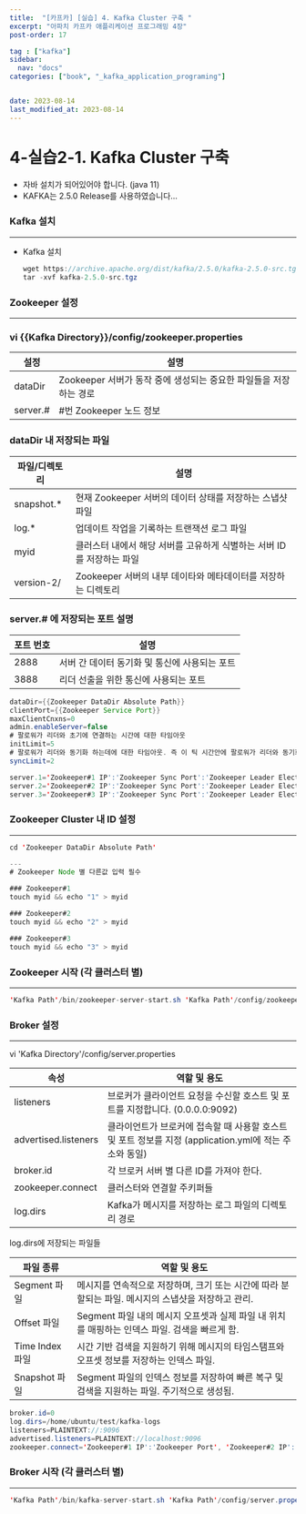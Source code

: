 ```yaml
---
title:  "[카프카] [실습] 4. Kafka Cluster 구축 "
excerpt: "아파치 카프카 애플리케이션 프로그래밍 4장"
post-order: 17

tag : ["kafka"]
sidebar:
  nav: "docs"
categories: ["book", "_kafka_application_programing"]


date: 2023-08-14
last_modified_at: 2023-08-14
---
```


# 4-실습2-1. Kafka Cluster 구축
- 자바 설치가 되어있어야 합니다. (java 11)
- KAFKA는 2.5.0 Release를 사용하였습니다…

### Kafka 설치

---

- Kafka 설치

    ```java
    wget https://archive.apache.org/dist/kafka/2.5.0/kafka-2.5.0-src.tgz
    tar -xvf kafka-2.5.0-src.tgz
    ```


### Zookeeper 설정

---

### vi {{Kafka Directory}}/config/zookeeper.properties

  | 설정          | 설명                                             |
  |--------------|--------------------------------------------------|
  | dataDir      | Zookeeper 서버가 동작 중에 생성되는 중요한 파일들을 저장하는 경로 |
  | server.#     | #번 Zookeeper 노드 정보                                 |


### dataDir 내 저장되는 파일

  | 파일/디렉토리   | 설명                                                              |
  |----------------|-------------------------------------------------------------------|
  | snapshot.*     | 현재 Zookeeper 서버의 데이터 상태를 저장하는 스냅샷 파일            |
  | log.*          | 업데이트 작업을 기록하는 트랜잭션 로그 파일                         |
  | myid           | 클러스터 내에서 해당 서버를 고유하게 식별하는 서버 ID를 저장하는 파일  |
  | version-2/     | Zookeeper 서버의 내부 데이타와 메타데이터를 저장하는 디렉토리       |

### server.# 에 저장되는 포트 설명

  | 포트 번호      | 설명                                            |
  |--------------|-------------------------------------------------|
  | 2888         | 서버 간 데이터 동기화 및 통신에 사용되는 포트   |
  | 3888         | 리더 선출을 위한 통신에 사용되는 포트           |


```java
dataDir={{Zookeeper DataDir Absolute Path}}
clientPort={{Zookeeper Service Port}}
maxClientCnxns=0
admin.enableServer=false
# 팔로워가 리더와 초기에 연결하는 시간에 대한 타임아웃
initLimit=5
# 팔로워가 리더와 동기화 하는데에 대한 타임아웃. 즉 이 틱 시간안에 팔로워가 리더와 동기화가 되지 않는다면 제거 된다.
syncLimit=2

server.1='Zookeeper#1 IP':'Zookeeper Sync Port':'Zookeeper Leader Election Port'
server.2='Zookeeper#2 IP':'Zookeeper Sync Port':'Zookeeper Leader Election Port'
server.3='Zookeeper#3 IP':'Zookeeper Sync Port':'Zookeeper Leader Election Port'
```

### Zookeeper Cluster 내 ID 설정

---

```java
cd 'Zookeeper DataDir Absolute Path'

---
# Zookeeper Node 별 다른값 입력 필수

### Zookeeper#1
touch myid && echo "1" > myid

### Zookeeper#2
touch myid && echo "2" > myid

### Zookeeper#3
touch myid && echo "3" > myid
```

### Zookeeper 시작 (각 클러스터 별)

---

```java
'Kafka Path'/bin/zookeeper-server-start.sh 'Kafka Path'/config/zookeeper.properties
```

### Broker 설정

---

vi 'Kafka Directory'/config/server.properties

| 속성 | 역할 및 용도 |
| --- | --- |
| listeners | 브로커가 클라이언트 요청을 수신할 호스트 및 포트를 지정합니다. (0.0.0.0:9092) |
| advertised.listeners | 클라이언트가 브로커에 접속할 때 사용할 호스트 및 포트 정보를 지정 (application.yml에 적는 주소와 동일) |
| broker.id | 각 브로커 서버 별 다른 ID를 가져야 한다.  |
| zookeeper.connect | 클러스터와 연결할 주키퍼들 |
| log.dirs | Kafka가 메시지를 저장하는 로그 파일의 디렉토리 경로 |

log.dirs에 저장되는 파일들

| 파일 종류 | 역할 및 용도 |
| --- | --- |
| Segment 파일 | 메시지를 연속적으로 저장하며, 크기 또는 시간에 따라 분할되는 파일. 메시지의 스냅샷을 저장하고 관리. |
| Offset 파일 | Segment 파일 내의 메시지 오프셋과 실제 파일 내 위치를 매핑하는 인덱스 파일. 검색을 빠르게 함. |
| Time Index 파일 | 시간 기반 검색을 지원하기 위해 메시지의 타임스탬프와 오프셋 정보를 저장하는 인덱스 파일. |
| Snapshot 파일 | Segment 파일의 인덱스 정보를 저장하여 빠른 복구 및 검색을 지원하는 파일. 주기적으로 생성됨. |

```java
broker.id=0
log.dirs=/home/ubuntu/test/kafka-logs
listeners=PLAINTEXT://:9096
advertised.listeners=PLAINTEXT://localhost:9096
zookeeper.connect='Zookeeper#1 IP':'Zookeeper Port', 'Zookeeper#2 IP':'Zookeeper Port', 'Zookeeper#3 IP':'Zookeeper Port'
```

### Broker 시작 (각 클러스터 별)

---

```java
'Kafka Path'/bin/kafka-server-start.sh 'Kafka Path'/config/server.properties
```